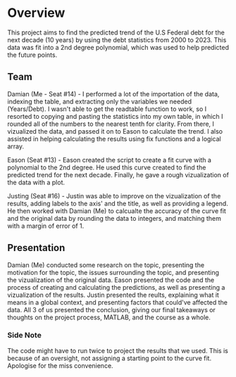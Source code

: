 # **Overview**

This project aims to find the predicted trend of the U.S Federal debt for the next decade (10 years) by using the debt statistics from 2000 to 2023. This data was fit into a 2nd degree polynomial, which was used to help predicted the future points.

## **Team**

Damian (Me - Seat #14) - I performed a lot of the importation of the data, indexing the table, and extracting only the variables we needed (Years/Debt). I wasn't able to get the readtable function to work, so I resorted to copying and pasting the statistics into my own table, in which I rounded all of the numbers to the nearest tenth for clarity. From there, I vizualized the data, and passed it on to Eason to calculate the trend. I also assisted in helping calculating the results using fix functions and a logical array.

Eason (Seat #13) - Eason created the script to create a fit curve with a polynomial to the 2nd degree. He used this curve created to find the predicted trend for the next decade. Finally, he gave a rough vizualization of the data with a plot.

Justing (Seat #16) - Justin was able to improve on the vizualization of the results, adding labels to the axis' and the title, as well as providing a legend. He then worked with Damian (Me) to calcualte the accuracy of the curve fit and the original data by rounding the data to integers, and matching them with a margin of error of 1.

## **Presentation**

Damian (Me) conducted some research on the topic, presenting the motivation for the topic, the issues surrounding the topic, and presenting the vizualization of the original data. Eason presented the code and the process of creating and calculating the predictions, as well as presenting a vizualization of the results. 
Justin presented the reults, explaining what it means in a global context, and presenting factors that could've affected the data. All 3 of us presented the conclusion, giving our final takeaways or thoughts on the project process,
MATLAB, and the course as a whole.

### **Side Note**

The code might have to run twice to project the results that we used. This is because of an oversight, not assigning a starting point to the curve fit. Apologise for the miss convenience.
